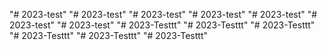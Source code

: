 "# 2023-test" 
"# 2023-test" 
"# 2023-test" 
"# 2023-test" 
"# 2023-test" 
"# 2023-test" 
"# 2023-test" 
"# 2023-Testtt" 
"# 2023-Testtt" 
"# 2023-Testtt" 
"# 2023-Testtt" 
"# 2023-Testtt" 
"# 2023-Testtt" 
